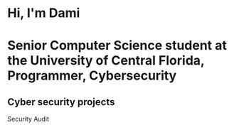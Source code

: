 <h1>Hi, I'm Dami </h1>
<h1>Senior Computer Science student at the University of Central Florida, Programmer, Cybersecurity</h1>
<h2>Cyber security projects</h2>

Security Audit
<!--
**DamiOgboja/DamiOgboja** is a ✨ _special_ ✨ repository because its `README.md` (this file) appears on your GitHub profile.
-->
